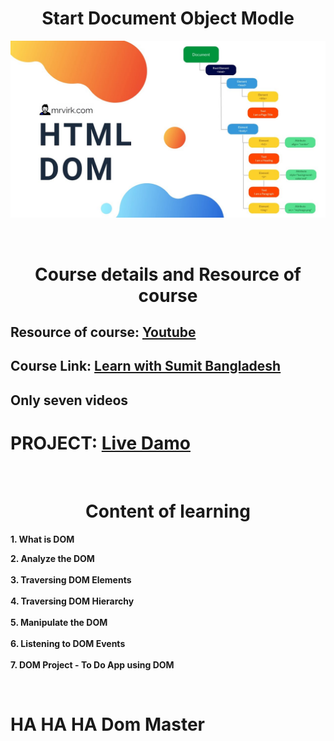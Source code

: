 
<h1 align="center">
    Start Document Object Modle
</h1>

![Image](https://github.com/coder-rakibul/DOM-Tutorial/blob/master/maxresdefault.jpg?raw=true)

</br>

<h1 align="center">
    Course details and Resource of course
</h1>

## Resource of course: [Youtube](https://youtube.com)
## Course Link: [Learn with Sumit Bangladesh](https://www.youtube.com/watch?v=XY96d0vEdFk&list=PLHiZ4m8vCp9MJDxMOzhYVuTrO1b5n-Tq_&index=1)
## Only seven videos
# PROJECT: [Live Damo](https://coder-rakibul.github.io/Javascript-learning-of-DOM/)
<br/>


<h1 align="center">
    Content of learning
</h1>

__1. What is DOM__<br/>

__2. Analyze the DOM__<br/><br/>
__3. Traversing DOM Elements__<br/><br/>
__4. Traversing DOM Hierarchy__<br/><br/>
__5. Manipulate the DOM__<br/><br/>
__6. Listening to DOM Events__<br/><br/>
__7. DOM Project - To Do App using DOM__<br/>

<br/>

# HA HA HA Dom Master
